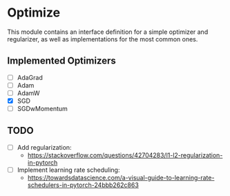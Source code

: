# Optimize

This module contains an interface definition for a simple optimizer and regularizer,
as well as implementations for the most common ones.

## Implemented Optimizers

- [ ] AdaGrad
- [ ] Adam
- [ ] AdamW
- [X] SGD
- [ ] SGDwMomentum

## TODO

- [ ] Add regularization:
    - <https://stackoverflow.com/questions/42704283/l1-l2-regularization-in-pytorch>
- [ ] Implement learning rate scheduling:
    - <https://towardsdatascience.com/a-visual-guide-to-learning-rate-schedulers-in-pytorch-24bbb262c863>
